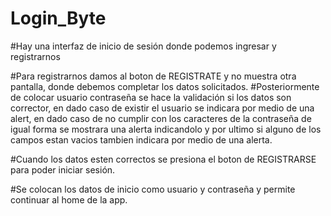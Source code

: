 # Login_Byte

#Hay una interfaz de inicio de sesión donde podemos ingresar y registrarnos

#Para registrarnos damos al boton de REGISTRATE y no muestra otra pantalla, donde debemos completar los datos solicitados.
#Posteriormente de colocar usuario contraseña se hace la validación si los datos son corrector, en dado caso de existir el usuario se indicara por medio de una alert, en dado caso de no cumplir con los caracteres de la contraseña de igual forma se mostrara una alerta indicandolo y por ultimo si alguno de los campos estan vacios tambien indicara por medio de una alerta.

#Cuando los datos esten correctos se presiona el boton de REGISTRARSE para poder iniciar sesión.

#Se colocan los datos de inicio como usuario y contraseña y permite continuar al home de la app.
